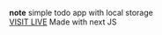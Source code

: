 **note**
simple todo app with local storage<br/>
[VISIT LIVE](https://todo-app-anish.vercel.app/)
Made with next JS

